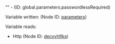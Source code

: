 "" - (ID: global.parameters.passwordlessRequired)

Variable written:
 (Node ID: [parameters](../nodes/parameters.md))

Variable reads:
* Http (Node ID: [decvvhflks](../nodes/decvvhflks.md))
